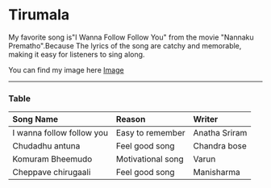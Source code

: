 # Tirumala
My favorite song is"I Wanna Follow Follow You" from the movie "Nannaku Prematho".Because The lyrics of the song are catchy and memorable, making it easy for listeners to sing along.

You can find my image here [Image](Myimage.jpeg)

---

### Table

|Song Name|Reason|Writer|
|:---|:---|:---|
|I wanna follow follow you|Easy to remember|Anatha Sriram|
|Chudadhu antuna|Feel good song|Chandra bose|
|Komuram Bheemudo|Motivational song|Varun|
|Cheppave chirugaali|Feel good song|Manisharma|
